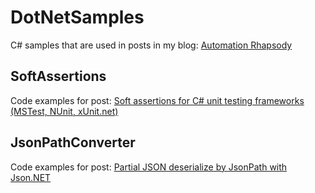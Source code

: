 # DotNetSamples #

C# samples that are used in posts in my blog: <a href="http://automationrhapsody.com/">Automation Rhapsody</a>

## SoftAssertions ##

Code examples for post: <a href="http://automationrhapsody.com/soft-assertions-c-unit-testing-frameworks-mstest-nunit-xunit-net/">Soft assertions for C# unit testing frameworks (MSTest, NUnit, xUnit.net)</a>

## JsonPathConverter ##

Code examples for post: <a href="http://automationrhapsody.com/partial-json-deserialize-jsonpath-json-net/">Partial JSON deserialize by JsonPath with Json.NET</a>
